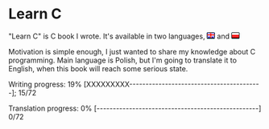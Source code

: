 # Learn C

"Learn C" is C book I wrote. It's available in two languages, [![English](https://github.com/KrzysztofSzewczyk/LearnC/raw/master/common/english.bmp "English")](English) and [![Polish](https://github.com/KrzysztofSzewczyk/LearnC/raw/master/common/polish.bmp "Polish")](Polish)
 
Motivation is simple enough, I just wanted to share my knowledge about C programming.
Main language is Polish, but I'm going to translate it to English, when this book will reach some serious state.

Writing progress: 19% [XXXXXXXXX-----------------------------------------]; 15/72

Translation progress: 0% [--------------------------------------------------] 0/72
